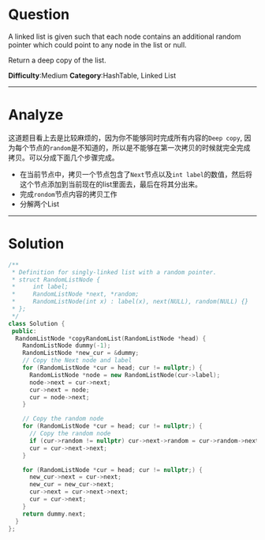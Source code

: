 
# Question

A linked list is given such that each node contains an additional random pointer which could point to any node in the list or null.

Return a deep copy of the list.

**Difficulty**:Medium
**Category**:HashTable, Linked List


------------

# Analyze

这道题目看上去是比较麻烦的，因为你不能够同时完成所有内容的`Deep copy`, 因为每个节点的`random`是不知道的，所以是不能够在第一次拷贝的时候就完全完成拷贝。可以分成下面几个步骤完成。

- 在当前节点中，拷贝一个节点包含了`Next`节点以及`int label`的数值，然后将这个节点添加到当前现在的list里面去，最后在将其分出来。
- 完成`rondom`节点内容的拷贝工作
- 分解两个List

------------

# Solution

```cpp
/**
 * Definition for singly-linked list with a random pointer.
 * struct RandomListNode {
 *     int label;
 *     RandomListNode *next, *random;
 *     RandomListNode(int x) : label(x), next(NULL), random(NULL) {}
 * };
 */
class Solution {
 public:
  RandomListNode *copyRandomList(RandomListNode *head) {
    RandomListNode dummy(-1);
    RandomListNode *new_cur = &dummy;
    // Copy the Next node and label
    for (RandomListNode *cur = head; cur != nullptr;) {
      RandomListNode *node = new RandomListNode(cur->label);
      node->next = cur->next;
      cur->next = node;
      cur = node->next;
    }

    // Copy the random node
    for (RandomListNode *cur = head; cur != nullptr;) {
      // Copy the random node
      if (cur->random != nullptr) cur->next->random = cur->random->next;
      cur = cur->next->next;
    }

    for (RandomListNode *cur = head; cur != nullptr;) {
      new_cur->next = cur->next;
      new_cur = new_cur->next;
      cur->next = cur->next->next;
      cur = cur->next;
    }
    return dummy.next;
  }
};
```